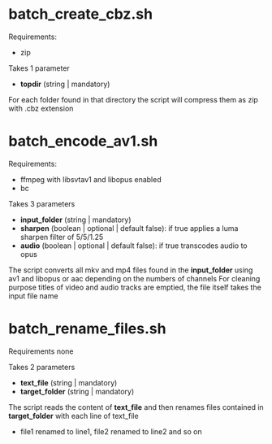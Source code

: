 # batch_create_cbz.sh
Requirements:
- zip

Takes 1 parameter
- **topdir** (string | mandatory)

For each folder found in that directory the script will compress them as zip with .cbz extension
# batch_encode_av1.sh
Requirements:
- ffmpeg with libsvtav1 and libopus enabled
- bc

Takes 3 parameters
- **input_folder** (string | mandatory)
- **sharpen** (boolean | optional | default false): if true applies a luma sharpen filter of 5/5/1.25
- **audio** (boolean | optional | default false): if true transcodes audio to opus

The script converts all mkv and mp4 files found in the **input_folder** using av1 and libopus or aac depending on the numbers of channels
For cleaning purpose titles of video and audio tracks are emptied, the file itself takes the input file name

# batch_rename_files.sh
Requirements none

Takes 2 parameters
- **text_file** (string | mandatory)
- **target_folder** (string | mandatory)

The script reads the content of **text_file** and then renames files contained in **target_folder** with each line of text_file
- file1 renamed to line1, file2 renamed to line2 and so on
